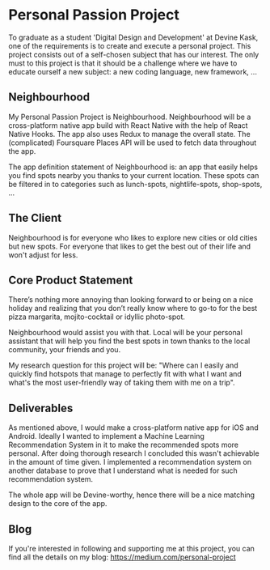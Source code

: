 # Personal Passion Project

To graduate as a student 'Digital Design and Development' at Devine Kask, one of the requirements is to create and execute a personal project. This project consists out of a self-chosen subject that has our interest. The only must to this project is that it should be a challenge where we have to educate ourself a new subject: a new coding language, new framework, ...

## Neighbourhood

My Personal Passion Project is Neighbourhood. Neighbourhood will be a cross-platform native app build with React Native with the help of React Native Hooks. The app also uses Redux to manage the overall state. The (complicated) Foursquare Places API will be used to fetch data throughout the app.

The app definition statement of Neighbourhood is: an app that easily helps you find spots nearby you thanks to your current location. These spots can be filtered in to categories such as lunch-spots, nightlife-spots, shop-spots, ...

## The Client

Neighbourhood is for everyone who likes to explore new cities or old cities but new spots. For everyone that likes to get the best out of their life and won't adjust for less.

## Core Product Statement

There’s nothing more annoying than looking forward to or being on a nice holiday and realizing that you don’t really know where to go-to for the best pizza margarita, mojito-cocktail or idyllic photo-spot.

Neighbourhood would assist you with that. Local will be your personal assistant that will help you find the best spots in town thanks to the local community, your friends and you.

My research question for this project will be: "Where can I easily and quickly find hotspots that manage to perfectly fit with what I want and what's the most user-friendly way of taking them with me on a trip".

## Deliverables

As mentioned above, I would make a cross-platform native app for iOS and Android. Ideally I wanted to implement a Machine Learning Recommendation System in it to make the recommended spots more personal. After doing thorough research I concluded this wasn't achievable in the amount of time given. I implemented a recommendation system on another database to prove that I understand what is needed for such recommendation system.

The whole app will be Devine-worthy, hence there will be a nice matching design to the core of the app.

## Blog

If you're interested in following and supporting me at this project, you can find all the details on my blog: https://medium.com/personal-project
